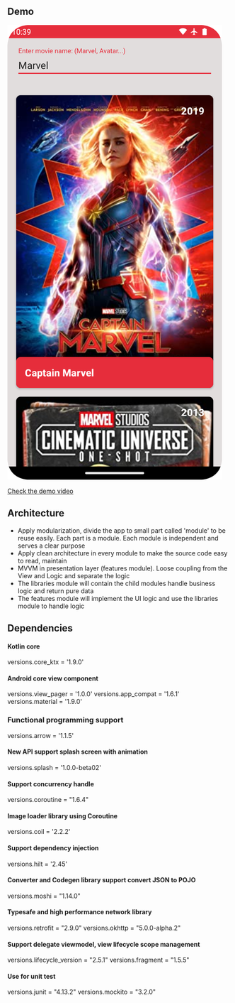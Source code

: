 ## Demo

![img.png](img.png)

[Check the demo video](https://youtu.be/OOyx19SOcvc)

## Architecture

- Apply modularization, divide the app to small part called 'module' to be reuse easily. Each part
  is a module. Each module is independent and serves a clear purpose
- Apply clean architecture in every module to make the source code easy to read, maintain
- MVVM in presentation layer (features module). Loose coupling from the View and Logic and separate
  the logic
- The libraries module will contain the child modules handle business logic and return pure data
- The features module will implement the UI logic and use the libraries module to handle logic

## Dependencies

#### Kotlin core

versions.core_ktx = '1.9.0'

#### Android core view component

versions.view_pager = '1.0.0'
versions.app_compat = '1.6.1'
versions.material = '1.9.0'

### Functional programming support

versions.arrow = '1.1.5'

#### New API support splash screen with animation

versions.splash = '1.0.0-beta02'

#### Support concurrency handle

versions.coroutine = "1.6.4"

#### Image loader library using Coroutine

versions.coil = '2.2.2'

#### Support dependency injection

versions.hilt = '2.45'

#### Converter and Codegen library support convert JSON to POJO

versions.moshi = "1.14.0"

#### Typesafe and high performance network library

versions.retrofit = "2.9.0"
versions.okhttp = "5.0.0-alpha.2"

#### Support delegate viewmodel, view lifecycle scope management

versions.lifecycle_version = "2.5.1"
versions.fragment = "1.5.5"

#### Use for unit test

versions.junit = "4.13.2"
versions.mockito = "3.2.0"
